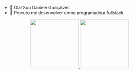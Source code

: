 - 🔭 Olá! Sou Daniele Gonçalves 
- 🌱 Procuro me desenvolver como programadora fullstack.

<div align="center">
  <a href="https://github.com/danigonc">
  <img height="160em" src="https://github-readme-stats.vercel.app/api?username=danigonc&show_icons=true&theme=radical&include_all_commits=true&count_private=true"/>
  <img height="160em" src="https://github-readme-stats.vercel.app/api/top-langs/?username=danigonc&layout=compact&langs_count=7&theme=radical"/>
</div>
